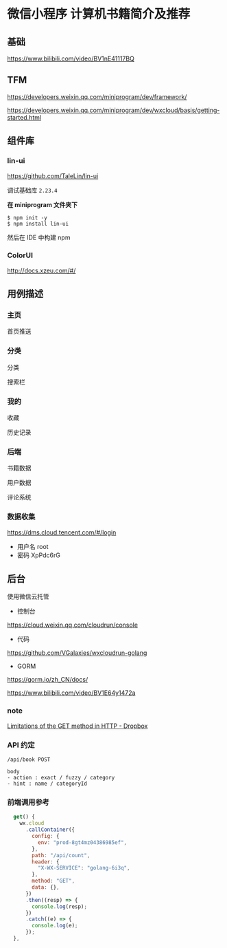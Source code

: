 # 微信小程序 计算机书籍简介及推荐



## 基础

https://www.bilibili.com/video/BV1nE41117BQ



## TFM

https://developers.weixin.qq.com/miniprogram/dev/framework/

https://developers.weixin.qq.com/miniprogram/dev/wxcloud/basis/getting-started.html



## 组件库

### lin-ui

https://github.com/TaleLin/lin-ui

调试基础库 `2.23.4`

**在 miniprogram 文件夹下**

```
$ npm init -y
$ npm install lin-ui
```

然后在 IDE 中构建 npm



### ColorUI

http://docs.xzeu.com/#/



## 用例描述

### 主页

首页推送



### 分类

分类

搜索栏



### 我的

收藏

历史记录



### 后端

书籍数据

用户数据

评论系统



### 数据收集

https://dms.cloud.tencent.com/#/login

- 用户名 root
- 密码 XpPdc6rG



## 后台

使用微信云托管

- 控制台

https://cloud.weixin.qq.com/cloudrun/console

- 代码

https://github.com/VGalaxies/wxcloudrun-golang

- GORM

https://gorm.io/zh_CN/docs/

https://www.bilibili.com/video/BV1E64y1472a



### note

[Limitations of the GET method in HTTP - Dropbox](https://dropbox.tech/developers/limitations-of-the-get-method-in-http)



### API 约定

```
/api/book POST

body
- action : exact / fuzzy / category
- hint : name / categoryId
```



### 前端调用参考

```js
  get() {
    wx.cloud
      .callContainer({
        config: {
          env: "prod-8gt4mz04386985ef",
        },
        path: "/api/count",
        header: {
          "X-WX-SERVICE": "golang-6i3q",
        },
        method: "GET",
        data: {},
      })
      .then((resp) => {
        console.log(resp);
      })
      .catch((e) => {
        console.log(e);
      });
  },
```
